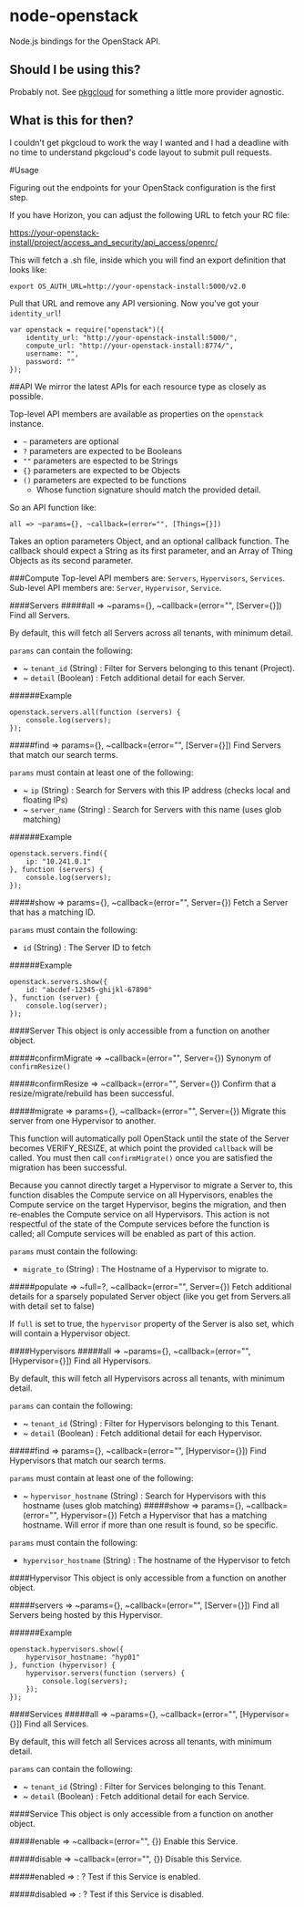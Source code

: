 # node-openstack

Node.js bindings for the OpenStack API.

## Should I be using this?

Probably not. See [pkgcloud](https://github.com/pkgcloud/pkgcloud) for something a little more provider agnostic.

## What is this for then?

I couldn't get pkgcloud to work the way I wanted and I had a deadline with no time to understand pkgcloud's code layout to submit pull requests.

#Usage

Figuring out the endpoints for your OpenStack configuration is the first step.

If you have Horizon, you can adjust the following URL to fetch your RC file:

[https://your-openstack-install/project/access_and_security/api_access/openrc/](https://your-openstack-install/project/access_and_security/api_access/openrc/)

This will fetch a .sh file, inside which you will find an export definition that looks like:

```
export OS_AUTH_URL=http://your-openstack-install:5000/v2.0
```
Pull that URL and remove any API versioning. Now you've got your `identity_url`!

```
var openstack = require("openstack")({
	identity_url: "http://your-openstack-install:5000/",
	compute_url: "http://your-openstack-install:8774/",
	username: "",
	password: ""
});
```

##API
We mirror the latest APIs for each resource type as closely as possible.

Top-level API members are available as properties on the `openstack` instance.

- `~` parameters are optional
- `?` parameters are expected to be Booleans
- `""` parameters are espected to be Strings
- `{}` parameters are expected to be Objects
- `()` parameters are expected to be functions
	- Whose function signature should match the provided detail.
	
So an API function like:

`all => ~params={}, ~callback=(error="", [Things={}])`

Takes an option parameters Object, and an optional callback function. The callback should expect a String as its first parameter, and an Array of Thing Objects as its second parameter.

###Compute
Top-level API members are: `Servers`, `Hypervisors`, `Services`.
Sub-level API members are: `Server`, `Hypervisor`, `Service`.

####Servers
#####all => ~params={}, ~callback=(error="", [Server={}])
Find all Servers.

By default, this will fetch all Servers across all tenants, with minimum detail.

`params` can contain the following:

- ~ `tenant_id` (String) : Filter for Servers belonging to this tenant (Project).
- ~ `detail` (Boolean) : Fetch additional detail for each Server.

######Example
```
openstack.servers.all(function (servers) {
	console.log(servers);
});
```

#####find => params={}, ~callback=(error="", [Server={}])
Find Servers that match our search terms.

`params` must contain at least one of the following:

- ~ `ip` (String) : Search for Servers with this IP address (checks local and floating IPs)
- ~ `server_name` (String) : Search for Servers with this name (uses glob matching)

######Example
```
openstack.servers.find({
	ip: "10.241.0.1"
}, function (servers) {
	console.log(servers);
});
```


#####show => params={}, ~callback=(error="", Server={})
Fetch a Server that has a matching ID.

`params` must contain the following:

- `id` (String) : The Server ID to fetch

######Example
```
openstack.servers.show({
	id: "abcdef-12345-ghijkl-67890"
}, function (server) {
	console.log(server);
});
```

####Server
This object is only accessible from a function on another object.

#####confirmMigrate => ~callback=(error="", Server={})
Synonym of `confirmResize()`

#####confirmResize => ~callback=(error="", Server={})
Confirm that a resize/migrate/rebuild has been successful.

#####migrate => params={}, ~callback=(error="", Server={})
Migrate this server from one Hypervisor to another.

This function will automatically poll OpenStack until the state of the Server becomes VERIFY_RESIZE, at which point the provided `callback` will be called. You must then call `confirmMigrate()` once you are satisfied the migration has been successful.

Because you cannot directly target a Hypervisor to migrate a Server to, this function disables the Compute service on all Hypervisors, enables the Compute service on the target Hypervisor, begins the migration, and then re-enables the Compute service on all Hypervisors. This action is not respectful of the state of the Compute services before the function is called; all Compute services will be enabled as part of this action.

`params` must contain the following:

- `migrate_to` (String) : The Hostname of a Hypervisor to migrate to.

#####populate => ~full=?, ~callback=(error="", Server={})
Fetch additional details for a sparsely populated Server object (like you get from Servers.all with detail set to false)

If `full` is set to true, the `hypervisor` property of the Server is also set, which will contain a Hypervisor object.

####Hypervisors
#####all => ~params={}, ~callback=(error="", [Hypervisor={}])
Find all Hypervisors.

By default, this will fetch all Hypervisors across all tenants, with minimum detail.

`params` can contain the following:

- ~ `tenant_id` (String) : Filter for Hypervisors belonging to this Tenant.
- ~ `detail` (Boolean) : Fetch additional detail for each Hypervisor.

#####find => params={}, ~callback=(error="", [Hypervisor={}])
Find Hypervisors that match our search terms.

`params` must contain at least one of the following:

- ~ `hypervisor_hostname` (String) : Search for Hypervisors with this hostname (uses glob matching)
#####show => params={}, ~callback=(error="", Hypervisor={})
Fetch a Hypervisor that has a matching hostname. Will error if more than one result is found, so be specific.

`params` must contain the following:

- `hypervisor_hostname` (String) : The hostname of the Hypervisor to fetch

####Hypervisor
This object is only accessible from a function on another object.

#####servers => ~params={}, ~callback=(error="", [Server={}])
Find all Servers being hosted by this Hypervisor.

######Example
```
openstack.hypervisors.show({
	hypervisor_hostname: "hyp01"
}, function (hypervisor) {
	hypervisor.servers(function (servers) {
		console.log(servers);
	});
});
```

####Services
#####all => ~params={}, ~callback=(error="", [Hypervisor={}])
Find all Services.

By default, this will fetch all Services across all tenants, with minimum detail.

`params` can contain the following:

- ~ `tenant_id` (String) : Filter for Services belonging to this Tenant.
- ~ `detail` (Boolean) : Fetch additional detail for each Service.

####Service
This object is only accessible from a function on another object.

#####enable => ~callback=(error="", {})
Enable this Service.

#####disable => ~callback=(error="", {})
Disable this Service.

#####enabled => : ?
Test if this Service is enabled.

#####disabled => : ?
Test if this Service is disabled.
